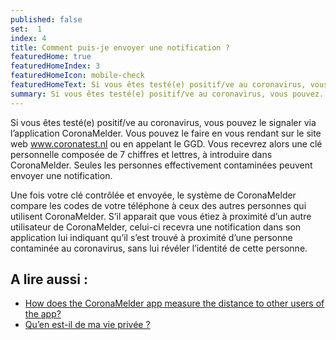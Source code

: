 ```yaml
---
published: false
set:  1
index: 4
title: Comment puis-je envoyer une notification ?
featuredHome: true
featuredHomeIndex: 3
featuredHomeIcon: mobile-check
featuredHomeText: Si vous êtes testé(e) positif/ve au coronavirus, vous pouvez...
summary: Si vous êtes testé(e) positif/ve au coronavirus, vous pouvez...
---
```

Si vous êtes testé(e) positif/ve au coronavirus, vous pouvez le signaler via l’application CoronaMelder. Vous pouvez le faire en vous rendant sur le site web www.coronatest.nl ou en appelant le GGD. Vous recevrez alors une clé personnelle composée de 7 chiffres et lettres, à introduire dans CoronaMelder. Seules les personnes effectivement contaminées peuvent envoyer une notification.

Une fois votre clé contrôlée et envoyée, le système de CoronaMelder compare les codes de votre téléphone à ceux des autres personnes qui utilisent CoronaMelder. S’il apparait que vous étiez à proximité d’un autre utilisateur de CoronaMelder, celui-ci recevra une notification dans son application lui indiquant qu’il s’est trouvé à proximité d’une personne contaminée au coronavirus, sans lui révéler l’identité de cette personne. 

## A lire aussi :
- <a href="/{{page.lang}}/faq/2-1-hoe-meet-coronamelder-de-afstand" lang="en" hreflang="en">How does the CoronaMelder app measure the distance to other users of the app?</a> 
- <a href="/{{page.lang}}/faq/2-8-hoe-zit-het-met-mijn-privacy">Qu’en est-il de ma vie privée ?</a>
